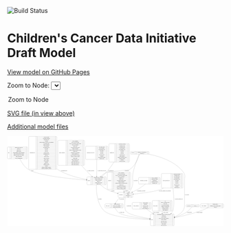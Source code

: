 <link rel='stylesheet' href="assets/style.css">
<link rel='stylesheet' href="https://unpkg.com/leaflet@1.5.1/dist/leaflet.css" integrity="sha512-xwE/Az9zrjBIphAcBb3F6JVqxf46+CDLwfLMHloNu6KEQCAWi6HcDUbeOfBIptF7tcCzusKFjFw2yuvEpDL9wQ==" crossorigin="">
<script type="text/javascript" src="https://code.jquery.com/jquery-3.2.1.min.js"></script>
<script type="text/javascript"  src="https://unpkg.com/leaflet@1.5.1/dist/leaflet.js"></script>
<script type="text/javascript" src="assets/actions.js"></script>

![Build Status](https://github.com/CBIIT/ccdi-model/actions/workflows/model-test-and-deploy.yml/badge.svg)

# Children's Cancer Data Initiative Draft Model

[View model on GitHub Pages](https://cbiit.github.io/ccdi-model/)



Zoom to Node: <select id="node_select">
  <option value="">Zoom to Node</option>
</select>
<div id="model"></div>

<p>
<a href="./model-desc/ccdi-model.svg">SVG file (in view above)</a>
<p>
<a href="./model-desc">Additional model files</a>
<div id='graph' style='display:off;'>
<svg width="3790pt" height="1574pt"
 viewBox="0.00 0.00 3790.00 1574.00" xmlns="http://www.w3.org/2000/svg" xmlns:xlink="http://www.w3.org/1999/xlink">
<g id="graph0" class="graph" transform="scale(1 1) rotate(0) translate(4 1570)">
<title>Perl</title>
<polygon fill="#ffffff" stroke="transparent" points="-4,4 -4,-1570 3786,-1570 3786,4 -4,4"/>
<!-- synonym -->
<g id="node1" class="node">
<title>synonym</title>
<path fill="none" stroke="#000000" d="M2165,-1255C2165,-1255 2466,-1255 2466,-1255 2472,-1255 2478,-1261 2478,-1267 2478,-1267 2478,-1289 2478,-1289 2478,-1295 2472,-1301 2466,-1301 2466,-1301 2165,-1301 2165,-1301 2159,-1301 2153,-1295 2153,-1289 2153,-1289 2153,-1267 2153,-1267 2153,-1261 2159,-1255 2165,-1255"/>
<text text-anchor="middle" x="2193" y="-1274.3" font-family="Times,serif" font-size="14.00" fill="#000000">synonym</text>
<polyline fill="none" stroke="#000000" points="2233,-1255 2233,-1301 "/>
<text text-anchor="middle" x="2243.5" y="-1274.3" font-family="Times,serif" font-size="14.00" fill="#000000"> </text>
<polyline fill="none" stroke="#000000" points="2254,-1255 2254,-1301 "/>
<text text-anchor="middle" x="2355.5" y="-1285.8" font-family="Times,serif" font-size="14.00" fill="#000000">repository_of_synonym_id</text>
<polyline fill="none" stroke="#000000" points="2254,-1278 2457,-1278 "/>
<text text-anchor="middle" x="2355.5" y="-1262.8" font-family="Times,serif" font-size="14.00" fill="#000000">synonym_id</text>
<polyline fill="none" stroke="#000000" points="2457,-1255 2457,-1301 "/>
<text text-anchor="middle" x="2467.5" y="-1274.3" font-family="Times,serif" font-size="14.00" fill="#000000"> </text>
</g>
<!-- study -->
<g id="node5" class="node">
<title>study</title>
<path fill="none" stroke="#000000" d="M2513.5,-.5C2513.5,-.5 2903.5,-.5 2903.5,-.5 2909.5,-.5 2915.5,-6.5 2915.5,-12.5 2915.5,-12.5 2915.5,-195.5 2915.5,-195.5 2915.5,-201.5 2909.5,-207.5 2903.5,-207.5 2903.5,-207.5 2513.5,-207.5 2513.5,-207.5 2507.5,-207.5 2501.5,-201.5 2501.5,-195.5 2501.5,-195.5 2501.5,-12.5 2501.5,-12.5 2501.5,-6.5 2507.5,-.5 2513.5,-.5"/>
<text text-anchor="middle" x="2529.5" y="-100.3" font-family="Times,serif" font-size="14.00" fill="#000000">study</text>
<polyline fill="none" stroke="#000000" points="2557.5,-.5 2557.5,-207.5 "/>
<text text-anchor="middle" x="2568" y="-100.3" font-family="Times,serif" font-size="14.00" fill="#000000"> </text>
<polyline fill="none" stroke="#000000" points="2578.5,-.5 2578.5,-207.5 "/>
<text text-anchor="middle" x="2736.5" y="-192.3" font-family="Times,serif" font-size="14.00" fill="#000000">experimental_strategy_and_data_subtype</text>
<polyline fill="none" stroke="#000000" points="2578.5,-184.5 2894.5,-184.5 "/>
<text text-anchor="middle" x="2736.5" y="-169.3" font-family="Times,serif" font-size="14.00" fill="#000000">external_url</text>
<polyline fill="none" stroke="#000000" points="2578.5,-161.5 2894.5,-161.5 "/>
<text text-anchor="middle" x="2736.5" y="-146.3" font-family="Times,serif" font-size="14.00" fill="#000000">phs_accession</text>
<polyline fill="none" stroke="#000000" points="2578.5,-138.5 2894.5,-138.5 "/>
<text text-anchor="middle" x="2736.5" y="-123.3" font-family="Times,serif" font-size="14.00" fill="#000000">size_of_data_being_uploaded</text>
<polyline fill="none" stroke="#000000" points="2578.5,-115.5 2894.5,-115.5 "/>
<text text-anchor="middle" x="2736.5" y="-100.3" font-family="Times,serif" font-size="14.00" fill="#000000">study_acronym</text>
<polyline fill="none" stroke="#000000" points="2578.5,-92.5 2894.5,-92.5 "/>
<text text-anchor="middle" x="2736.5" y="-77.3" font-family="Times,serif" font-size="14.00" fill="#000000">study_data_types</text>
<polyline fill="none" stroke="#000000" points="2578.5,-69.5 2894.5,-69.5 "/>
<text text-anchor="middle" x="2736.5" y="-54.3" font-family="Times,serif" font-size="14.00" fill="#000000">study_description</text>
<polyline fill="none" stroke="#000000" points="2578.5,-46.5 2894.5,-46.5 "/>
<text text-anchor="middle" x="2736.5" y="-31.3" font-family="Times,serif" font-size="14.00" fill="#000000">study_name</text>
<polyline fill="none" stroke="#000000" points="2578.5,-23.5 2894.5,-23.5 "/>
<text text-anchor="middle" x="2736.5" y="-8.3" font-family="Times,serif" font-size="14.00" fill="#000000">study_short_title</text>
<polyline fill="none" stroke="#000000" points="2894.5,-.5 2894.5,-207.5 "/>
<text text-anchor="middle" x="2905" y="-100.3" font-family="Times,serif" font-size="14.00" fill="#000000"> </text>
</g>
<!-- synonym&#45;&gt;study -->
<g id="edge8" class="edge">
<title>synonym&#45;&gt;study</title>
<path fill="none" stroke="#000000" d="M2471.4968,-1254.9402C2649.1704,-1219.8475 2933.6688,-1135.0353 3079.5,-939 3119.6089,-885.0831 3098.5,-856.1994 3098.5,-789 3098.5,-789 3098.5,-789 3098.5,-351.5 3098.5,-256.5258 3015.029,-196.4558 2925.3198,-159.3216"/>
<polygon fill="#000000" stroke="#000000" points="2926.3585,-155.9664 2915.7755,-155.4648 2923.7358,-162.4565 2926.3585,-155.9664"/>
<text text-anchor="middle" x="3141" y="-537.8" font-family="Times,serif" font-size="14.00" fill="#000000">of_synonym</text>
</g>
<!-- participant -->
<g id="node8" class="node">
<title>participant</title>
<path fill="none" stroke="#000000" d="M1949,-495.5C1949,-495.5 2180,-495.5 2180,-495.5 2186,-495.5 2192,-501.5 2192,-507.5 2192,-507.5 2192,-575.5 2192,-575.5 2192,-581.5 2186,-587.5 2180,-587.5 2180,-587.5 1949,-587.5 1949,-587.5 1943,-587.5 1937,-581.5 1937,-575.5 1937,-575.5 1937,-507.5 1937,-507.5 1937,-501.5 1943,-495.5 1949,-495.5"/>
<text text-anchor="middle" x="1985" y="-537.8" font-family="Times,serif" font-size="14.00" fill="#000000">participant</text>
<polyline fill="none" stroke="#000000" points="2033,-495.5 2033,-587.5 "/>
<text text-anchor="middle" x="2043.5" y="-537.8" font-family="Times,serif" font-size="14.00" fill="#000000"> </text>
<polyline fill="none" stroke="#000000" points="2054,-495.5 2054,-587.5 "/>
<text text-anchor="middle" x="2112.5" y="-572.3" font-family="Times,serif" font-size="14.00" fill="#000000">ethnicity</text>
<polyline fill="none" stroke="#000000" points="2054,-564.5 2171,-564.5 "/>
<text text-anchor="middle" x="2112.5" y="-549.3" font-family="Times,serif" font-size="14.00" fill="#000000">gender</text>
<polyline fill="none" stroke="#000000" points="2054,-541.5 2171,-541.5 "/>
<text text-anchor="middle" x="2112.5" y="-526.3" font-family="Times,serif" font-size="14.00" fill="#000000">participant_id</text>
<polyline fill="none" stroke="#000000" points="2054,-518.5 2171,-518.5 "/>
<text text-anchor="middle" x="2112.5" y="-503.3" font-family="Times,serif" font-size="14.00" fill="#000000">race</text>
<polyline fill="none" stroke="#000000" points="2171,-495.5 2171,-587.5 "/>
<text text-anchor="middle" x="2181.5" y="-537.8" font-family="Times,serif" font-size="14.00" fill="#000000"> </text>
</g>
<!-- synonym&#45;&gt;participant -->
<g id="edge7" class="edge">
<title>synonym&#45;&gt;participant</title>
<path fill="none" stroke="#000000" d="M2305.7137,-1254.6433C2283.3633,-1200.3077 2228.3557,-1060.7729 2200.5,-939 2170.5425,-808.0391 2222.8854,-759.5055 2163.5,-639 2155.5374,-622.8421 2143.7969,-607.8149 2131.1599,-594.6335"/>
<polygon fill="#000000" stroke="#000000" points="2133.6004,-592.124 2124.0654,-587.5049 2128.6387,-597.0619 2133.6004,-592.124"/>
<text text-anchor="middle" x="2243" y="-785.3" font-family="Times,serif" font-size="14.00" fill="#000000">of_synonym</text>
</g>
<!-- sample -->
<g id="node13" class="node">
<title>sample</title>
<path fill="none" stroke="#000000" d="M1403.5,-720C1403.5,-720 1717.5,-720 1717.5,-720 1723.5,-720 1729.5,-726 1729.5,-732 1729.5,-732 1729.5,-846 1729.5,-846 1729.5,-852 1723.5,-858 1717.5,-858 1717.5,-858 1403.5,-858 1403.5,-858 1397.5,-858 1391.5,-852 1391.5,-846 1391.5,-846 1391.5,-732 1391.5,-732 1391.5,-726 1397.5,-720 1403.5,-720"/>
<text text-anchor="middle" x="1425.5" y="-785.3" font-family="Times,serif" font-size="14.00" fill="#000000">sample</text>
<polyline fill="none" stroke="#000000" points="1459.5,-720 1459.5,-858 "/>
<text text-anchor="middle" x="1470" y="-785.3" font-family="Times,serif" font-size="14.00" fill="#000000"> </text>
<polyline fill="none" stroke="#000000" points="1480.5,-720 1480.5,-858 "/>
<text text-anchor="middle" x="1594.5" y="-842.8" font-family="Times,serif" font-size="14.00" fill="#000000">participant_age_at_collection</text>
<polyline fill="none" stroke="#000000" points="1480.5,-835 1708.5,-835 "/>
<text text-anchor="middle" x="1594.5" y="-819.8" font-family="Times,serif" font-size="14.00" fill="#000000">sample_anatomic_site</text>
<polyline fill="none" stroke="#000000" points="1480.5,-812 1708.5,-812 "/>
<text text-anchor="middle" x="1594.5" y="-796.8" font-family="Times,serif" font-size="14.00" fill="#000000">sample_description</text>
<polyline fill="none" stroke="#000000" points="1480.5,-789 1708.5,-789 "/>
<text text-anchor="middle" x="1594.5" y="-773.8" font-family="Times,serif" font-size="14.00" fill="#000000">sample_id</text>
<polyline fill="none" stroke="#000000" points="1480.5,-766 1708.5,-766 "/>
<text text-anchor="middle" x="1594.5" y="-750.8" font-family="Times,serif" font-size="14.00" fill="#000000">sample_tumor_status</text>
<polyline fill="none" stroke="#000000" points="1480.5,-743 1708.5,-743 "/>
<text text-anchor="middle" x="1594.5" y="-727.8" font-family="Times,serif" font-size="14.00" fill="#000000">sample_type</text>
<polyline fill="none" stroke="#000000" points="1708.5,-720 1708.5,-858 "/>
<text text-anchor="middle" x="1719" y="-785.3" font-family="Times,serif" font-size="14.00" fill="#000000"> </text>
</g>
<!-- synonym&#45;&gt;sample -->
<g id="edge9" class="edge">
<title>synonym&#45;&gt;sample</title>
<path fill="none" stroke="#000000" d="M2309.2828,-1254.8109C2292.8778,-1198.5796 2242.7081,-1054.8343 2143.5,-990 2105.5332,-965.188 1780.0464,-957.1935 1738.5,-939 1699.084,-921.7394 1661.6635,-892.8881 1631.3971,-865.0737"/>
<polygon fill="#000000" stroke="#000000" points="1633.5563,-862.3012 1623.8595,-858.0323 1628.7777,-867.4165 1633.5563,-862.3012"/>
<text text-anchor="middle" x="2090" y="-960.8" font-family="Times,serif" font-size="14.00" fill="#000000">of_synonym</text>
</g>
<!-- sample_diagnosis -->
<g id="node2" class="node">
<title>sample_diagnosis</title>
<path fill="none" stroke="#000000" d="M894.5,-1059.5C894.5,-1059.5 1336.5,-1059.5 1336.5,-1059.5 1342.5,-1059.5 1348.5,-1065.5 1348.5,-1071.5 1348.5,-1071.5 1348.5,-1484.5 1348.5,-1484.5 1348.5,-1490.5 1342.5,-1496.5 1336.5,-1496.5 1336.5,-1496.5 894.5,-1496.5 894.5,-1496.5 888.5,-1496.5 882.5,-1490.5 882.5,-1484.5 882.5,-1484.5 882.5,-1071.5 882.5,-1071.5 882.5,-1065.5 888.5,-1059.5 894.5,-1059.5"/>
<text text-anchor="middle" x="954" y="-1274.3" font-family="Times,serif" font-size="14.00" fill="#000000">sample_diagnosis</text>
<polyline fill="none" stroke="#000000" points="1025.5,-1059.5 1025.5,-1496.5 "/>
<text text-anchor="middle" x="1036" y="-1274.3" font-family="Times,serif" font-size="14.00" fill="#000000"> </text>
<polyline fill="none" stroke="#000000" points="1046.5,-1059.5 1046.5,-1496.5 "/>
<text text-anchor="middle" x="1187" y="-1481.3" font-family="Times,serif" font-size="14.00" fill="#000000">age_at_diagnosis</text>
<polyline fill="none" stroke="#000000" points="1046.5,-1473.5 1327.5,-1473.5 "/>
<text text-anchor="middle" x="1187" y="-1458.3" font-family="Times,serif" font-size="14.00" fill="#000000">days_to_last_followup</text>
<polyline fill="none" stroke="#000000" points="1046.5,-1450.5 1327.5,-1450.5 "/>
<text text-anchor="middle" x="1187" y="-1435.3" font-family="Times,serif" font-size="14.00" fill="#000000">days_to_last_known_disease_status</text>
<polyline fill="none" stroke="#000000" points="1046.5,-1427.5 1327.5,-1427.5 "/>
<text text-anchor="middle" x="1187" y="-1412.3" font-family="Times,serif" font-size="14.00" fill="#000000">days_to_recurrence</text>
<polyline fill="none" stroke="#000000" points="1046.5,-1404.5 1327.5,-1404.5 "/>
<text text-anchor="middle" x="1187" y="-1389.3" font-family="Times,serif" font-size="14.00" fill="#000000">disease_type</text>
<polyline fill="none" stroke="#000000" points="1046.5,-1381.5 1327.5,-1381.5 "/>
<text text-anchor="middle" x="1187" y="-1366.3" font-family="Times,serif" font-size="14.00" fill="#000000">last_known_disease_status</text>
<polyline fill="none" stroke="#000000" points="1046.5,-1358.5 1327.5,-1358.5 "/>
<text text-anchor="middle" x="1187" y="-1343.3" font-family="Times,serif" font-size="14.00" fill="#000000">primary_diagnosis</text>
<polyline fill="none" stroke="#000000" points="1046.5,-1335.5 1327.5,-1335.5 "/>
<text text-anchor="middle" x="1187" y="-1320.3" font-family="Times,serif" font-size="14.00" fill="#000000">primary_diagnosis_reference_source</text>
<polyline fill="none" stroke="#000000" points="1046.5,-1312.5 1327.5,-1312.5 "/>
<text text-anchor="middle" x="1187" y="-1297.3" font-family="Times,serif" font-size="14.00" fill="#000000">primary_site</text>
<polyline fill="none" stroke="#000000" points="1046.5,-1289.5 1327.5,-1289.5 "/>
<text text-anchor="middle" x="1187" y="-1274.3" font-family="Times,serif" font-size="14.00" fill="#000000">progression_or_recurrence</text>
<polyline fill="none" stroke="#000000" points="1046.5,-1266.5 1327.5,-1266.5 "/>
<text text-anchor="middle" x="1187" y="-1251.3" font-family="Times,serif" font-size="14.00" fill="#000000">sample_diagnosis_id</text>
<polyline fill="none" stroke="#000000" points="1046.5,-1243.5 1327.5,-1243.5 "/>
<text text-anchor="middle" x="1187" y="-1228.3" font-family="Times,serif" font-size="14.00" fill="#000000">site_of_resection_or_biopsy</text>
<polyline fill="none" stroke="#000000" points="1046.5,-1220.5 1327.5,-1220.5 "/>
<text text-anchor="middle" x="1187" y="-1205.3" font-family="Times,serif" font-size="14.00" fill="#000000">tissue_or_organ_of_origin</text>
<polyline fill="none" stroke="#000000" points="1046.5,-1197.5 1327.5,-1197.5 "/>
<text text-anchor="middle" x="1187" y="-1182.3" font-family="Times,serif" font-size="14.00" fill="#000000">tumor_grade</text>
<polyline fill="none" stroke="#000000" points="1046.5,-1174.5 1327.5,-1174.5 "/>
<text text-anchor="middle" x="1187" y="-1159.3" font-family="Times,serif" font-size="14.00" fill="#000000">tumor_incidence_type</text>
<polyline fill="none" stroke="#000000" points="1046.5,-1151.5 1327.5,-1151.5 "/>
<text text-anchor="middle" x="1187" y="-1136.3" font-family="Times,serif" font-size="14.00" fill="#000000">tumor_morphology</text>
<polyline fill="none" stroke="#000000" points="1046.5,-1128.5 1327.5,-1128.5 "/>
<text text-anchor="middle" x="1187" y="-1113.3" font-family="Times,serif" font-size="14.00" fill="#000000">tumor_stage_clinical_m</text>
<polyline fill="none" stroke="#000000" points="1046.5,-1105.5 1327.5,-1105.5 "/>
<text text-anchor="middle" x="1187" y="-1090.3" font-family="Times,serif" font-size="14.00" fill="#000000">tumor_stage_clinical_n</text>
<polyline fill="none" stroke="#000000" points="1046.5,-1082.5 1327.5,-1082.5 "/>
<text text-anchor="middle" x="1187" y="-1067.3" font-family="Times,serif" font-size="14.00" fill="#000000">tumor_stage_clinical_t</text>
<polyline fill="none" stroke="#000000" points="1327.5,-1059.5 1327.5,-1496.5 "/>
<text text-anchor="middle" x="1338" y="-1274.3" font-family="Times,serif" font-size="14.00" fill="#000000"> </text>
</g>
<!-- sample_diagnosis&#45;&gt;sample -->
<g id="edge21" class="edge">
<title>sample_diagnosis&#45;&gt;sample</title>
<path fill="none" stroke="#000000" d="M1295.7691,-1059.1523C1316.286,-1035.5432 1337.1417,-1012.0918 1357.5,-990 1396.5714,-947.6018 1442.0183,-902.2619 1479.9936,-865.3949"/>
<polygon fill="#000000" stroke="#000000" points="1482.7377,-867.6096 1487.4849,-858.1378 1477.8671,-862.5818 1482.7377,-867.6096"/>
<text text-anchor="middle" x="1458.5" y="-960.8" font-family="Times,serif" font-size="14.00" fill="#000000">of_sample_diagnosis</text>
</g>
<!-- diagnosis -->
<g id="node3" class="node">
<title>diagnosis</title>
<path fill="none" stroke="#000000" d="M1760,-639.5C1760,-639.5 2143,-639.5 2143,-639.5 2149,-639.5 2155,-645.5 2155,-651.5 2155,-651.5 2155,-926.5 2155,-926.5 2155,-932.5 2149,-938.5 2143,-938.5 2143,-938.5 1760,-938.5 1760,-938.5 1754,-938.5 1748,-932.5 1748,-926.5 1748,-926.5 1748,-651.5 1748,-651.5 1748,-645.5 1754,-639.5 1760,-639.5"/>
<text text-anchor="middle" x="1790" y="-785.3" font-family="Times,serif" font-size="14.00" fill="#000000">diagnosis</text>
<polyline fill="none" stroke="#000000" points="1832,-639.5 1832,-938.5 "/>
<text text-anchor="middle" x="1842.5" y="-785.3" font-family="Times,serif" font-size="14.00" fill="#000000"> </text>
<polyline fill="none" stroke="#000000" points="1853,-639.5 1853,-938.5 "/>
<text text-anchor="middle" x="1993.5" y="-923.3" font-family="Times,serif" font-size="14.00" fill="#000000">age_at_diagnosis</text>
<polyline fill="none" stroke="#000000" points="1853,-915.5 2134,-915.5 "/>
<text text-anchor="middle" x="1993.5" y="-900.3" font-family="Times,serif" font-size="14.00" fill="#000000">days_to_last_followup</text>
<polyline fill="none" stroke="#000000" points="1853,-892.5 2134,-892.5 "/>
<text text-anchor="middle" x="1993.5" y="-877.3" font-family="Times,serif" font-size="14.00" fill="#000000">days_to_last_known_disease_status</text>
<polyline fill="none" stroke="#000000" points="1853,-869.5 2134,-869.5 "/>
<text text-anchor="middle" x="1993.5" y="-854.3" font-family="Times,serif" font-size="14.00" fill="#000000">days_to_recurrence</text>
<polyline fill="none" stroke="#000000" points="1853,-846.5 2134,-846.5 "/>
<text text-anchor="middle" x="1993.5" y="-831.3" font-family="Times,serif" font-size="14.00" fill="#000000">diagnosis_id</text>
<polyline fill="none" stroke="#000000" points="1853,-823.5 2134,-823.5 "/>
<text text-anchor="middle" x="1993.5" y="-808.3" font-family="Times,serif" font-size="14.00" fill="#000000">disease_type</text>
<polyline fill="none" stroke="#000000" points="1853,-800.5 2134,-800.5 "/>
<text text-anchor="middle" x="1993.5" y="-785.3" font-family="Times,serif" font-size="14.00" fill="#000000">last_known_disease_status</text>
<polyline fill="none" stroke="#000000" points="1853,-777.5 2134,-777.5 "/>
<text text-anchor="middle" x="1993.5" y="-762.3" font-family="Times,serif" font-size="14.00" fill="#000000">primary_diagnosis</text>
<polyline fill="none" stroke="#000000" points="1853,-754.5 2134,-754.5 "/>
<text text-anchor="middle" x="1993.5" y="-739.3" font-family="Times,serif" font-size="14.00" fill="#000000">primary_diagnosis_reference_source</text>
<polyline fill="none" stroke="#000000" points="1853,-731.5 2134,-731.5 "/>
<text text-anchor="middle" x="1993.5" y="-716.3" font-family="Times,serif" font-size="14.00" fill="#000000">primary_site</text>
<polyline fill="none" stroke="#000000" points="1853,-708.5 2134,-708.5 "/>
<text text-anchor="middle" x="1993.5" y="-693.3" font-family="Times,serif" font-size="14.00" fill="#000000">progression_or_recurrence</text>
<polyline fill="none" stroke="#000000" points="1853,-685.5 2134,-685.5 "/>
<text text-anchor="middle" x="1993.5" y="-670.3" font-family="Times,serif" font-size="14.00" fill="#000000">site_of_resection_or_biopsy</text>
<polyline fill="none" stroke="#000000" points="1853,-662.5 2134,-662.5 "/>
<text text-anchor="middle" x="1993.5" y="-647.3" font-family="Times,serif" font-size="14.00" fill="#000000">tissue_or_organ_of_origin</text>
<polyline fill="none" stroke="#000000" points="2134,-639.5 2134,-938.5 "/>
<text text-anchor="middle" x="2144.5" y="-785.3" font-family="Times,serif" font-size="14.00" fill="#000000"> </text>
</g>
<!-- diagnosis&#45;&gt;participant -->
<g id="edge10" class="edge">
<title>diagnosis&#45;&gt;participant</title>
<path fill="none" stroke="#000000" d="M2019.8394,-639.3186C2026.6838,-624.3275 2033.2855,-609.868 2039.2179,-596.8744"/>
<polygon fill="#000000" stroke="#000000" points="2042.4438,-598.2359 2043.4133,-587.6855 2036.0761,-595.3286 2042.4438,-598.2359"/>
<text text-anchor="middle" x="2079" y="-609.8" font-family="Times,serif" font-size="14.00" fill="#000000">of_diagnosis</text>
</g>
<!-- methylation_array_file -->
<g id="node4" class="node">
<title>methylation_array_file</title>
<path fill="none" stroke="#000000" d="M1379,-1163C1379,-1163 1746,-1163 1746,-1163 1752,-1163 1758,-1169 1758,-1175 1758,-1175 1758,-1381 1758,-1381 1758,-1387 1752,-1393 1746,-1393 1746,-1393 1379,-1393 1379,-1393 1373,-1393 1367,-1387 1367,-1381 1367,-1381 1367,-1175 1367,-1175 1367,-1169 1373,-1163 1379,-1163"/>
<text text-anchor="middle" x="1456" y="-1274.3" font-family="Times,serif" font-size="14.00" fill="#000000">methylation_array_file</text>
<polyline fill="none" stroke="#000000" points="1545,-1163 1545,-1393 "/>
<text text-anchor="middle" x="1555.5" y="-1274.3" font-family="Times,serif" font-size="14.00" fill="#000000"> </text>
<polyline fill="none" stroke="#000000" points="1566,-1163 1566,-1393 "/>
<text text-anchor="middle" x="1651.5" y="-1377.8" font-family="Times,serif" font-size="14.00" fill="#000000">dcf_indexd_guid</text>
<polyline fill="none" stroke="#000000" points="1566,-1370 1737,-1370 "/>
<text text-anchor="middle" x="1651.5" y="-1354.8" font-family="Times,serif" font-size="14.00" fill="#000000">file_description</text>
<polyline fill="none" stroke="#000000" points="1566,-1347 1737,-1347 "/>
<text text-anchor="middle" x="1651.5" y="-1331.8" font-family="Times,serif" font-size="14.00" fill="#000000">file_mapping_level</text>
<polyline fill="none" stroke="#000000" points="1566,-1324 1737,-1324 "/>
<text text-anchor="middle" x="1651.5" y="-1308.8" font-family="Times,serif" font-size="14.00" fill="#000000">file_name</text>
<polyline fill="none" stroke="#000000" points="1566,-1301 1737,-1301 "/>
<text text-anchor="middle" x="1651.5" y="-1285.8" font-family="Times,serif" font-size="14.00" fill="#000000">file_size</text>
<polyline fill="none" stroke="#000000" points="1566,-1278 1737,-1278 "/>
<text text-anchor="middle" x="1651.5" y="-1262.8" font-family="Times,serif" font-size="14.00" fill="#000000">file_type</text>
<polyline fill="none" stroke="#000000" points="1566,-1255 1737,-1255 "/>
<text text-anchor="middle" x="1651.5" y="-1239.8" font-family="Times,serif" font-size="14.00" fill="#000000">file_url_in_cds</text>
<polyline fill="none" stroke="#000000" points="1566,-1232 1737,-1232 "/>
<text text-anchor="middle" x="1651.5" y="-1216.8" font-family="Times,serif" font-size="14.00" fill="#000000">md5sum</text>
<polyline fill="none" stroke="#000000" points="1566,-1209 1737,-1209 "/>
<text text-anchor="middle" x="1651.5" y="-1193.8" font-family="Times,serif" font-size="14.00" fill="#000000">methylation_platform</text>
<polyline fill="none" stroke="#000000" points="1566,-1186 1737,-1186 "/>
<text text-anchor="middle" x="1651.5" y="-1170.8" font-family="Times,serif" font-size="14.00" fill="#000000">reporter_label</text>
<polyline fill="none" stroke="#000000" points="1737,-1163 1737,-1393 "/>
<text text-anchor="middle" x="1747.5" y="-1274.3" font-family="Times,serif" font-size="14.00" fill="#000000"> </text>
</g>
<!-- methylation_array_file&#45;&gt;sample -->
<g id="edge17" class="edge">
<title>methylation_array_file&#45;&gt;sample</title>
<path fill="none" stroke="#000000" d="M1562.0286,-1162.733C1561.6583,-1072.206 1561.1524,-948.5094 1560.8259,-868.6797"/>
<polygon fill="#000000" stroke="#000000" points="1564.324,-868.185 1560.783,-858.1994 1557.324,-868.2137 1564.324,-868.185"/>
<text text-anchor="middle" x="1653" y="-960.8" font-family="Times,serif" font-size="14.00" fill="#000000">of_methylation_array_file</text>
</g>
<!-- study_arm -->
<g id="node6" class="node">
<title>study_arm</title>
<path fill="none" stroke="#000000" d="M1719,-317C1719,-317 2016,-317 2016,-317 2022,-317 2028,-323 2028,-329 2028,-329 2028,-374 2028,-374 2028,-380 2022,-386 2016,-386 2016,-386 1719,-386 1719,-386 1713,-386 1707,-380 1707,-374 1707,-374 1707,-329 1707,-329 1707,-323 1713,-317 1719,-317"/>
<text text-anchor="middle" x="1753" y="-347.8" font-family="Times,serif" font-size="14.00" fill="#000000">study_arm</text>
<polyline fill="none" stroke="#000000" points="1799,-317 1799,-386 "/>
<text text-anchor="middle" x="1809.5" y="-347.8" font-family="Times,serif" font-size="14.00" fill="#000000"> </text>
<polyline fill="none" stroke="#000000" points="1820,-317 1820,-386 "/>
<text text-anchor="middle" x="1913.5" y="-370.8" font-family="Times,serif" font-size="14.00" fill="#000000">clinical_trial_arm</text>
<polyline fill="none" stroke="#000000" points="1820,-363 2007,-363 "/>
<text text-anchor="middle" x="1913.5" y="-347.8" font-family="Times,serif" font-size="14.00" fill="#000000">clinical_trial_identifier</text>
<polyline fill="none" stroke="#000000" points="1820,-340 2007,-340 "/>
<text text-anchor="middle" x="1913.5" y="-324.8" font-family="Times,serif" font-size="14.00" fill="#000000">clinical_trial_repository</text>
<polyline fill="none" stroke="#000000" points="2007,-317 2007,-386 "/>
<text text-anchor="middle" x="2017.5" y="-347.8" font-family="Times,serif" font-size="14.00" fill="#000000"> </text>
</g>
<!-- study_arm&#45;&gt;study -->
<g id="edge13" class="edge">
<title>study_arm&#45;&gt;study</title>
<path fill="none" stroke="#000000" d="M1881.7606,-316.8365C1895.6332,-287.7122 1919.5942,-247.4998 1953.5,-226 2040.6658,-170.7279 2300.4125,-137.5942 2490.9764,-120.0946"/>
<polygon fill="#000000" stroke="#000000" points="2491.4958,-123.5618 2501.1376,-119.1702 2490.8616,-116.5906 2491.4958,-123.5618"/>
<text text-anchor="middle" x="2002" y="-229.8" font-family="Times,serif" font-size="14.00" fill="#000000">of_study_arm</text>
</g>
<!-- imaging_file -->
<g id="node7" class="node">
<title>imaging_file</title>
<path fill="none" stroke="#000000" d="M1788.5,-1117C1788.5,-1117 2122.5,-1117 2122.5,-1117 2128.5,-1117 2134.5,-1123 2134.5,-1129 2134.5,-1129 2134.5,-1427 2134.5,-1427 2134.5,-1433 2128.5,-1439 2122.5,-1439 2122.5,-1439 1788.5,-1439 1788.5,-1439 1782.5,-1439 1776.5,-1433 1776.5,-1427 1776.5,-1427 1776.5,-1129 1776.5,-1129 1776.5,-1123 1782.5,-1117 1788.5,-1117"/>
<text text-anchor="middle" x="1828.5" y="-1274.3" font-family="Times,serif" font-size="14.00" fill="#000000">imaging_file</text>
<polyline fill="none" stroke="#000000" points="1880.5,-1117 1880.5,-1439 "/>
<text text-anchor="middle" x="1891" y="-1274.3" font-family="Times,serif" font-size="14.00" fill="#000000"> </text>
<polyline fill="none" stroke="#000000" points="1901.5,-1117 1901.5,-1439 "/>
<text text-anchor="middle" x="2007.5" y="-1423.8" font-family="Times,serif" font-size="14.00" fill="#000000">checksum_algorithm</text>
<polyline fill="none" stroke="#000000" points="1901.5,-1416 2113.5,-1416 "/>
<text text-anchor="middle" x="2007.5" y="-1400.8" font-family="Times,serif" font-size="14.00" fill="#000000">checksum_value</text>
<polyline fill="none" stroke="#000000" points="1901.5,-1393 2113.5,-1393 "/>
<text text-anchor="middle" x="2007.5" y="-1377.8" font-family="Times,serif" font-size="14.00" fill="#000000">dcf_indexd_guid</text>
<polyline fill="none" stroke="#000000" points="1901.5,-1370 2113.5,-1370 "/>
<text text-anchor="middle" x="2007.5" y="-1354.8" font-family="Times,serif" font-size="14.00" fill="#000000">file_description</text>
<polyline fill="none" stroke="#000000" points="1901.5,-1347 2113.5,-1347 "/>
<text text-anchor="middle" x="2007.5" y="-1331.8" font-family="Times,serif" font-size="14.00" fill="#000000">file_mapping_level</text>
<polyline fill="none" stroke="#000000" points="1901.5,-1324 2113.5,-1324 "/>
<text text-anchor="middle" x="2007.5" y="-1308.8" font-family="Times,serif" font-size="14.00" fill="#000000">file_name</text>
<polyline fill="none" stroke="#000000" points="1901.5,-1301 2113.5,-1301 "/>
<text text-anchor="middle" x="2007.5" y="-1285.8" font-family="Times,serif" font-size="14.00" fill="#000000">file_size</text>
<polyline fill="none" stroke="#000000" points="1901.5,-1278 2113.5,-1278 "/>
<text text-anchor="middle" x="2007.5" y="-1262.8" font-family="Times,serif" font-size="14.00" fill="#000000">file_type</text>
<polyline fill="none" stroke="#000000" points="1901.5,-1255 2113.5,-1255 "/>
<text text-anchor="middle" x="2007.5" y="-1239.8" font-family="Times,serif" font-size="14.00" fill="#000000">file_url_in_cds</text>
<polyline fill="none" stroke="#000000" points="1901.5,-1232 2113.5,-1232 "/>
<text text-anchor="middle" x="2007.5" y="-1216.8" font-family="Times,serif" font-size="14.00" fill="#000000">image_modality</text>
<polyline fill="none" stroke="#000000" points="1901.5,-1209 2113.5,-1209 "/>
<text text-anchor="middle" x="2007.5" y="-1193.8" font-family="Times,serif" font-size="14.00" fill="#000000">imaging_instrument_model</text>
<polyline fill="none" stroke="#000000" points="1901.5,-1186 2113.5,-1186 "/>
<text text-anchor="middle" x="2007.5" y="-1170.8" font-family="Times,serif" font-size="14.00" fill="#000000">imaging_platform</text>
<polyline fill="none" stroke="#000000" points="1901.5,-1163 2113.5,-1163 "/>
<text text-anchor="middle" x="2007.5" y="-1147.8" font-family="Times,serif" font-size="14.00" fill="#000000">md5sum</text>
<polyline fill="none" stroke="#000000" points="1901.5,-1140 2113.5,-1140 "/>
<text text-anchor="middle" x="2007.5" y="-1124.8" font-family="Times,serif" font-size="14.00" fill="#000000">software_package</text>
<polyline fill="none" stroke="#000000" points="2113.5,-1117 2113.5,-1439 "/>
<text text-anchor="middle" x="2124" y="-1274.3" font-family="Times,serif" font-size="14.00" fill="#000000"> </text>
</g>
<!-- imaging_file&#45;&gt;sample -->
<g id="edge14" class="edge">
<title>imaging_file&#45;&gt;sample</title>
<path fill="none" stroke="#000000" d="M1863.4952,-1116.9234C1830.127,-1063.8283 1790.2876,-1005.8995 1748.5,-957 1720.7118,-924.4825 1686.7453,-892.3112 1655.366,-864.9599"/>
<polygon fill="#000000" stroke="#000000" points="1657.3024,-862.0072 1647.4493,-858.1127 1652.7232,-867.3016 1657.3024,-862.0072"/>
<text text-anchor="middle" x="1810" y="-960.8" font-family="Times,serif" font-size="14.00" fill="#000000">of_imaging_file</text>
</g>
<!-- participant&#45;&gt;study -->
<g id="edge18" class="edge">
<title>participant&#45;&gt;study</title>
<path fill="none" stroke="#000000" d="M2059.4856,-495.3504C2052.8513,-424.6596 2045.0568,-294.0572 2073.5,-259 2126.1987,-194.0471 2328.7625,-152.5027 2491.1224,-128.9454"/>
<polygon fill="#000000" stroke="#000000" points="2491.8647,-132.3748 2501.2659,-127.4893 2490.87,-125.4458 2491.8647,-132.3748"/>
<text text-anchor="middle" x="2124" y="-347.8" font-family="Times,serif" font-size="14.00" fill="#000000">of_participant</text>
</g>
<!-- participant&#45;&gt;study_arm -->
<g id="edge19" class="edge">
<title>participant&#45;&gt;study_arm</title>
<path fill="none" stroke="#000000" d="M1972.4959,-495.4008C1964.339,-489.7115 1956.5242,-483.5647 1949.5,-477 1924.4958,-453.6315 1903.5437,-421.1575 1889.078,-395.0977"/>
<polygon fill="#000000" stroke="#000000" points="1892.0811,-393.2936 1884.2358,-386.1731 1885.9284,-396.6318 1892.0811,-393.2936"/>
<text text-anchor="middle" x="2000" y="-465.8" font-family="Times,serif" font-size="14.00" fill="#000000">of_participant</text>
</g>
<!-- pdx -->
<g id="node9" class="node">
<title>pdx</title>
<path fill="none" stroke="#000000" d="M12,-1174.5C12,-1174.5 341,-1174.5 341,-1174.5 347,-1174.5 353,-1180.5 353,-1186.5 353,-1186.5 353,-1369.5 353,-1369.5 353,-1375.5 347,-1381.5 341,-1381.5 341,-1381.5 12,-1381.5 12,-1381.5 6,-1381.5 0,-1375.5 0,-1369.5 0,-1369.5 0,-1186.5 0,-1186.5 0,-1180.5 6,-1174.5 12,-1174.5"/>
<text text-anchor="middle" x="21.5" y="-1274.3" font-family="Times,serif" font-size="14.00" fill="#000000">pdx</text>
<polyline fill="none" stroke="#000000" points="43,-1174.5 43,-1381.5 "/>
<text text-anchor="middle" x="53.5" y="-1274.3" font-family="Times,serif" font-size="14.00" fill="#000000"> </text>
<polyline fill="none" stroke="#000000" points="64,-1174.5 64,-1381.5 "/>
<text text-anchor="middle" x="198" y="-1366.3" font-family="Times,serif" font-size="14.00" fill="#000000">injection_type_and_site</text>
<polyline fill="none" stroke="#000000" points="64,-1358.5 332,-1358.5 "/>
<text text-anchor="middle" x="198" y="-1343.3" font-family="Times,serif" font-size="14.00" fill="#000000">model_id</text>
<polyline fill="none" stroke="#000000" points="64,-1335.5 332,-1335.5 "/>
<text text-anchor="middle" x="198" y="-1320.3" font-family="Times,serif" font-size="14.00" fill="#000000">model_type</text>
<polyline fill="none" stroke="#000000" points="64,-1312.5 332,-1312.5 "/>
<text text-anchor="middle" x="198" y="-1297.3" font-family="Times,serif" font-size="14.00" fill="#000000">mouse_strain</text>
<polyline fill="none" stroke="#000000" points="64,-1289.5 332,-1289.5 "/>
<text text-anchor="middle" x="198" y="-1274.3" font-family="Times,serif" font-size="14.00" fill="#000000">strain_immune_system_humanized</text>
<polyline fill="none" stroke="#000000" points="64,-1266.5 332,-1266.5 "/>
<text text-anchor="middle" x="198" y="-1251.3" font-family="Times,serif" font-size="14.00" fill="#000000">tumor_characterization_method</text>
<polyline fill="none" stroke="#000000" points="64,-1243.5 332,-1243.5 "/>
<text text-anchor="middle" x="198" y="-1228.3" font-family="Times,serif" font-size="14.00" fill="#000000">tumor_not_mus_or_ebv_origin</text>
<polyline fill="none" stroke="#000000" points="64,-1220.5 332,-1220.5 "/>
<text text-anchor="middle" x="198" y="-1205.3" font-family="Times,serif" font-size="14.00" fill="#000000">tumor_preparation</text>
<polyline fill="none" stroke="#000000" points="64,-1197.5 332,-1197.5 "/>
<text text-anchor="middle" x="198" y="-1182.3" font-family="Times,serif" font-size="14.00" fill="#000000">type_of_humanization</text>
<polyline fill="none" stroke="#000000" points="332,-1174.5 332,-1381.5 "/>
<text text-anchor="middle" x="342.5" y="-1274.3" font-family="Times,serif" font-size="14.00" fill="#000000"> </text>
</g>
<!-- pdx&#45;&gt;sample -->
<g id="edge16" class="edge">
<title>pdx&#45;&gt;sample</title>
<path fill="none" stroke="#000000" d="M217.0364,-1174.3393C247.271,-1110.9771 294.8958,-1033.9186 361.5,-990 526.0626,-881.488 1088.7845,-824.3189 1381.0417,-801.3375"/>
<polygon fill="#000000" stroke="#000000" points="1381.6259,-804.8026 1391.323,-800.5344 1381.0807,-797.8239 1381.6259,-804.8026"/>
<text text-anchor="middle" x="434.5" y="-960.8" font-family="Times,serif" font-size="14.00" fill="#000000">of_pdx</text>
</g>
<!-- study_personnel -->
<g id="node10" class="node">
<title>study_personnel</title>
<path fill="none" stroke="#000000" d="M2196,-294C2196,-294 2503,-294 2503,-294 2509,-294 2515,-300 2515,-306 2515,-306 2515,-397 2515,-397 2515,-403 2509,-409 2503,-409 2503,-409 2196,-409 2196,-409 2190,-409 2184,-403 2184,-397 2184,-397 2184,-306 2184,-306 2184,-300 2190,-294 2196,-294"/>
<text text-anchor="middle" x="2251" y="-347.8" font-family="Times,serif" font-size="14.00" fill="#000000">study_personnel</text>
<polyline fill="none" stroke="#000000" points="2318,-294 2318,-409 "/>
<text text-anchor="middle" x="2328.5" y="-347.8" font-family="Times,serif" font-size="14.00" fill="#000000"> </text>
<polyline fill="none" stroke="#000000" points="2339,-294 2339,-409 "/>
<text text-anchor="middle" x="2416.5" y="-393.8" font-family="Times,serif" font-size="14.00" fill="#000000">email_address</text>
<polyline fill="none" stroke="#000000" points="2339,-386 2494,-386 "/>
<text text-anchor="middle" x="2416.5" y="-370.8" font-family="Times,serif" font-size="14.00" fill="#000000">institution</text>
<polyline fill="none" stroke="#000000" points="2339,-363 2494,-363 "/>
<text text-anchor="middle" x="2416.5" y="-347.8" font-family="Times,serif" font-size="14.00" fill="#000000">personnel_name</text>
<polyline fill="none" stroke="#000000" points="2339,-340 2494,-340 "/>
<text text-anchor="middle" x="2416.5" y="-324.8" font-family="Times,serif" font-size="14.00" fill="#000000">personnel_type</text>
<polyline fill="none" stroke="#000000" points="2339,-317 2494,-317 "/>
<text text-anchor="middle" x="2416.5" y="-301.8" font-family="Times,serif" font-size="14.00" fill="#000000">study_personnel_id</text>
<polyline fill="none" stroke="#000000" points="2494,-294 2494,-409 "/>
<text text-anchor="middle" x="2504.5" y="-347.8" font-family="Times,serif" font-size="14.00" fill="#000000"> </text>
</g>
<!-- study_personnel&#45;&gt;study -->
<g id="edge1" class="edge">
<title>study_personnel&#45;&gt;study</title>
<path fill="none" stroke="#000000" d="M2433.2165,-293.7846C2468.0101,-269.7973 2509.5941,-241.1287 2549.7711,-213.4301"/>
<polygon fill="#000000" stroke="#000000" points="2551.8057,-216.2786 2558.0522,-207.721 2547.8325,-210.5155 2551.8057,-216.2786"/>
<text text-anchor="middle" x="2599" y="-229.8" font-family="Times,serif" font-size="14.00" fill="#000000">of_study_personnel</text>
</g>
<!-- study_admin -->
<g id="node11" class="node">
<title>study_admin</title>
<path fill="none" stroke="#000000" d="M2545.5,-259.5C2545.5,-259.5 2871.5,-259.5 2871.5,-259.5 2877.5,-259.5 2883.5,-265.5 2883.5,-271.5 2883.5,-271.5 2883.5,-431.5 2883.5,-431.5 2883.5,-437.5 2877.5,-443.5 2871.5,-443.5 2871.5,-443.5 2545.5,-443.5 2545.5,-443.5 2539.5,-443.5 2533.5,-437.5 2533.5,-431.5 2533.5,-431.5 2533.5,-271.5 2533.5,-271.5 2533.5,-265.5 2539.5,-259.5 2545.5,-259.5"/>
<text text-anchor="middle" x="2587.5" y="-347.8" font-family="Times,serif" font-size="14.00" fill="#000000">study_admin</text>
<polyline fill="none" stroke="#000000" points="2641.5,-259.5 2641.5,-443.5 "/>
<text text-anchor="middle" x="2652" y="-347.8" font-family="Times,serif" font-size="14.00" fill="#000000"> </text>
<polyline fill="none" stroke="#000000" points="2662.5,-259.5 2662.5,-443.5 "/>
<text text-anchor="middle" x="2762.5" y="-428.3" font-family="Times,serif" font-size="14.00" fill="#000000">acl</text>
<polyline fill="none" stroke="#000000" points="2662.5,-420.5 2862.5,-420.5 "/>
<text text-anchor="middle" x="2762.5" y="-405.3" font-family="Times,serif" font-size="14.00" fill="#000000">adult_or_childhood_study</text>
<polyline fill="none" stroke="#000000" points="2662.5,-397.5 2862.5,-397.5 "/>
<text text-anchor="middle" x="2762.5" y="-382.3" font-family="Times,serif" font-size="14.00" fill="#000000">data_types</text>
<polyline fill="none" stroke="#000000" points="2662.5,-374.5 2862.5,-374.5 "/>
<text text-anchor="middle" x="2762.5" y="-359.3" font-family="Times,serif" font-size="14.00" fill="#000000">file_types_and_format</text>
<polyline fill="none" stroke="#000000" points="2662.5,-351.5 2862.5,-351.5 "/>
<text text-anchor="middle" x="2762.5" y="-336.3" font-family="Times,serif" font-size="14.00" fill="#000000">number_of_participants</text>
<polyline fill="none" stroke="#000000" points="2662.5,-328.5 2862.5,-328.5 "/>
<text text-anchor="middle" x="2762.5" y="-313.3" font-family="Times,serif" font-size="14.00" fill="#000000">number_of_samples</text>
<polyline fill="none" stroke="#000000" points="2662.5,-305.5 2862.5,-305.5 "/>
<text text-anchor="middle" x="2762.5" y="-290.3" font-family="Times,serif" font-size="14.00" fill="#000000">organism_species</text>
<polyline fill="none" stroke="#000000" points="2662.5,-282.5 2862.5,-282.5 "/>
<text text-anchor="middle" x="2762.5" y="-267.3" font-family="Times,serif" font-size="14.00" fill="#000000">study_admin_id</text>
<polyline fill="none" stroke="#000000" points="2862.5,-259.5 2862.5,-443.5 "/>
<text text-anchor="middle" x="2873" y="-347.8" font-family="Times,serif" font-size="14.00" fill="#000000"> </text>
</g>
<!-- study_admin&#45;&gt;study -->
<g id="edge20" class="edge">
<title>study_admin&#45;&gt;study</title>
<path fill="none" stroke="#000000" d="M2708.5,-259.3401C2708.5,-245.8477 2708.5,-231.8183 2708.5,-217.9539"/>
<polygon fill="#000000" stroke="#000000" points="2712.0001,-217.8977 2708.5,-207.8977 2705.0001,-217.8977 2712.0001,-217.8977"/>
<text text-anchor="middle" x="2765" y="-229.8" font-family="Times,serif" font-size="14.00" fill="#000000">of_study_admin</text>
</g>
<!-- therapeutic_procedure -->
<g id="node12" class="node">
<title>therapeutic_procedure</title>
<path fill="none" stroke="#000000" d="M2307,-731.5C2307,-731.5 2664,-731.5 2664,-731.5 2670,-731.5 2676,-737.5 2676,-743.5 2676,-743.5 2676,-834.5 2676,-834.5 2676,-840.5 2670,-846.5 2664,-846.5 2664,-846.5 2307,-846.5 2307,-846.5 2301,-846.5 2295,-840.5 2295,-834.5 2295,-834.5 2295,-743.5 2295,-743.5 2295,-737.5 2301,-731.5 2307,-731.5"/>
<text text-anchor="middle" x="2385.5" y="-785.3" font-family="Times,serif" font-size="14.00" fill="#000000">therapeutic_procedure</text>
<polyline fill="none" stroke="#000000" points="2476,-731.5 2476,-846.5 "/>
<text text-anchor="middle" x="2486.5" y="-785.3" font-family="Times,serif" font-size="14.00" fill="#000000"> </text>
<polyline fill="none" stroke="#000000" points="2497,-731.5 2497,-846.5 "/>
<text text-anchor="middle" x="2576" y="-831.3" font-family="Times,serif" font-size="14.00" fill="#000000">days_to_treatment</text>
<polyline fill="none" stroke="#000000" points="2497,-823.5 2655,-823.5 "/>
<text text-anchor="middle" x="2576" y="-808.3" font-family="Times,serif" font-size="14.00" fill="#000000">therapeutic_agents</text>
<polyline fill="none" stroke="#000000" points="2497,-800.5 2655,-800.5 "/>
<text text-anchor="middle" x="2576" y="-785.3" font-family="Times,serif" font-size="14.00" fill="#000000">treatment_id</text>
<polyline fill="none" stroke="#000000" points="2497,-777.5 2655,-777.5 "/>
<text text-anchor="middle" x="2576" y="-762.3" font-family="Times,serif" font-size="14.00" fill="#000000">treatment_outcome</text>
<polyline fill="none" stroke="#000000" points="2497,-754.5 2655,-754.5 "/>
<text text-anchor="middle" x="2576" y="-739.3" font-family="Times,serif" font-size="14.00" fill="#000000">treatment_type</text>
<polyline fill="none" stroke="#000000" points="2655,-731.5 2655,-846.5 "/>
<text text-anchor="middle" x="2665.5" y="-785.3" font-family="Times,serif" font-size="14.00" fill="#000000"> </text>
</g>
<!-- therapeutic_procedure&#45;&gt;participant -->
<g id="edge6" class="edge">
<title>therapeutic_procedure&#45;&gt;participant</title>
<path fill="none" stroke="#000000" d="M2414.4727,-731.368C2376.1156,-701.7258 2327.1699,-666.2101 2280.5,-639 2251.2232,-621.9307 2218.4247,-605.7518 2187.4016,-591.6576"/>
<polygon fill="#000000" stroke="#000000" points="2188.8267,-588.4609 2178.2715,-587.5458 2185.9523,-594.8435 2188.8267,-588.4609"/>
<text text-anchor="middle" x="2340.5" y="-609.8" font-family="Times,serif" font-size="14.00" fill="#000000">of_therapeutic_procedure</text>
</g>
<!-- sample&#45;&gt;study -->
<g id="edge2" class="edge">
<title>sample&#45;&gt;study</title>
<path fill="none" stroke="#000000" d="M1556.2476,-719.7614C1553.3616,-605.434 1565.8353,-378.0166 1697.5,-259 1810.9751,-156.4257 2229.6092,-121.7124 2491.272,-109.9781"/>
<polygon fill="#000000" stroke="#000000" points="2491.4508,-113.4737 2501.287,-109.5368 2491.1426,-106.4805 2491.4508,-113.4737"/>
<text text-anchor="middle" x="1619" y="-465.8" font-family="Times,serif" font-size="14.00" fill="#000000">of_sample</text>
</g>
<!-- sample&#45;&gt;participant -->
<g id="edge3" class="edge">
<title>sample&#45;&gt;participant</title>
<path fill="none" stroke="#000000" d="M1629.144,-719.6712C1660.3298,-691.3584 1699.0358,-660.3256 1738.5,-639 1796.8386,-607.4751 1866.6949,-584.8505 1926.7519,-569.3821"/>
<polygon fill="#000000" stroke="#000000" points="1927.8532,-572.7137 1936.6873,-566.8649 1926.134,-565.9281 1927.8532,-572.7137"/>
<text text-anchor="middle" x="1843" y="-609.8" font-family="Times,serif" font-size="14.00" fill="#000000">of_sample</text>
</g>
<!-- clinical_measure_file -->
<g id="node14" class="node">
<title>clinical_measure_file</title>
<path fill="none" stroke="#000000" d="M2706.5,-662.5C2706.5,-662.5 3058.5,-662.5 3058.5,-662.5 3064.5,-662.5 3070.5,-668.5 3070.5,-674.5 3070.5,-674.5 3070.5,-903.5 3070.5,-903.5 3070.5,-909.5 3064.5,-915.5 3058.5,-915.5 3058.5,-915.5 2706.5,-915.5 2706.5,-915.5 2700.5,-915.5 2694.5,-909.5 2694.5,-903.5 2694.5,-903.5 2694.5,-674.5 2694.5,-674.5 2694.5,-668.5 2700.5,-662.5 2706.5,-662.5"/>
<text text-anchor="middle" x="2778" y="-785.3" font-family="Times,serif" font-size="14.00" fill="#000000">clinical_measure_file</text>
<polyline fill="none" stroke="#000000" points="2861.5,-662.5 2861.5,-915.5 "/>
<text text-anchor="middle" x="2872" y="-785.3" font-family="Times,serif" font-size="14.00" fill="#000000"> </text>
<polyline fill="none" stroke="#000000" points="2882.5,-662.5 2882.5,-915.5 "/>
<text text-anchor="middle" x="2966" y="-900.3" font-family="Times,serif" font-size="14.00" fill="#000000">checksum_algorithm</text>
<polyline fill="none" stroke="#000000" points="2882.5,-892.5 3049.5,-892.5 "/>
<text text-anchor="middle" x="2966" y="-877.3" font-family="Times,serif" font-size="14.00" fill="#000000">checksum_value</text>
<polyline fill="none" stroke="#000000" points="2882.5,-869.5 3049.5,-869.5 "/>
<text text-anchor="middle" x="2966" y="-854.3" font-family="Times,serif" font-size="14.00" fill="#000000">dcf_indexd_guid</text>
<polyline fill="none" stroke="#000000" points="2882.5,-846.5 3049.5,-846.5 "/>
<text text-anchor="middle" x="2966" y="-831.3" font-family="Times,serif" font-size="14.00" fill="#000000">file_description</text>
<polyline fill="none" stroke="#000000" points="2882.5,-823.5 3049.5,-823.5 "/>
<text text-anchor="middle" x="2966" y="-808.3" font-family="Times,serif" font-size="14.00" fill="#000000">file_mapping_level</text>
<polyline fill="none" stroke="#000000" points="2882.5,-800.5 3049.5,-800.5 "/>
<text text-anchor="middle" x="2966" y="-785.3" font-family="Times,serif" font-size="14.00" fill="#000000">file_name</text>
<polyline fill="none" stroke="#000000" points="2882.5,-777.5 3049.5,-777.5 "/>
<text text-anchor="middle" x="2966" y="-762.3" font-family="Times,serif" font-size="14.00" fill="#000000">file_size</text>
<polyline fill="none" stroke="#000000" points="2882.5,-754.5 3049.5,-754.5 "/>
<text text-anchor="middle" x="2966" y="-739.3" font-family="Times,serif" font-size="14.00" fill="#000000">file_type</text>
<polyline fill="none" stroke="#000000" points="2882.5,-731.5 3049.5,-731.5 "/>
<text text-anchor="middle" x="2966" y="-716.3" font-family="Times,serif" font-size="14.00" fill="#000000">file_url_in_cds</text>
<polyline fill="none" stroke="#000000" points="2882.5,-708.5 3049.5,-708.5 "/>
<text text-anchor="middle" x="2966" y="-693.3" font-family="Times,serif" font-size="14.00" fill="#000000">md5sum</text>
<polyline fill="none" stroke="#000000" points="2882.5,-685.5 3049.5,-685.5 "/>
<text text-anchor="middle" x="2966" y="-670.3" font-family="Times,serif" font-size="14.00" fill="#000000">participant_list</text>
<polyline fill="none" stroke="#000000" points="3049.5,-662.5 3049.5,-915.5 "/>
<text text-anchor="middle" x="3060" y="-785.3" font-family="Times,serif" font-size="14.00" fill="#000000"> </text>
</g>
<!-- clinical_measure_file&#45;&gt;study -->
<g id="edge5" class="edge">
<title>clinical_measure_file&#45;&gt;study</title>
<path fill="none" stroke="#000000" d="M2897.469,-662.4056C2911.0699,-528.7226 2924.5694,-327.9466 2892.5,-259 2885.2845,-243.4873 2875.6675,-228.9707 2864.602,-215.5284"/>
<polygon fill="#000000" stroke="#000000" points="2867.0914,-213.0545 2857.9267,-207.7385 2861.776,-217.6094 2867.0914,-213.0545"/>
<text text-anchor="middle" x="2997.5" y="-465.8" font-family="Times,serif" font-size="14.00" fill="#000000">of_clinical_measure_file</text>
</g>
<!-- clinical_measure_file&#45;&gt;participant -->
<g id="edge12" class="edge">
<title>clinical_measure_file&#45;&gt;participant</title>
<path fill="none" stroke="#000000" d="M2729.9608,-662.4016C2715.137,-653.5383 2699.8779,-645.5408 2684.5,-639 2599.9376,-603.0325 2357.6562,-572.1349 2202.1992,-555.2404"/>
<polygon fill="#000000" stroke="#000000" points="2202.4058,-551.7424 2192.0877,-554.1479 2201.6539,-558.7019 2202.4058,-551.7424"/>
<text text-anchor="middle" x="2754" y="-609.8" font-family="Times,serif" font-size="14.00" fill="#000000">of_clinical_measure_file_participant</text>
</g>
<!-- sequencing_file -->
<g id="node15" class="node">
<title>sequencing_file</title>
<path fill="none" stroke="#000000" d="M383,-990.5C383,-990.5 852,-990.5 852,-990.5 858,-990.5 864,-996.5 864,-1002.5 864,-1002.5 864,-1553.5 864,-1553.5 864,-1559.5 858,-1565.5 852,-1565.5 852,-1565.5 383,-1565.5 383,-1565.5 377,-1565.5 371,-1559.5 371,-1553.5 371,-1553.5 371,-1002.5 371,-1002.5 371,-996.5 377,-990.5 383,-990.5"/>
<text text-anchor="middle" x="435" y="-1274.3" font-family="Times,serif" font-size="14.00" fill="#000000">sequencing_file</text>
<polyline fill="none" stroke="#000000" points="499,-990.5 499,-1565.5 "/>
<text text-anchor="middle" x="509.5" y="-1274.3" font-family="Times,serif" font-size="14.00" fill="#000000"> </text>
<polyline fill="none" stroke="#000000" points="520,-990.5 520,-1565.5 "/>
<text text-anchor="middle" x="681.5" y="-1550.3" font-family="Times,serif" font-size="14.00" fill="#000000">avg_read_length</text>
<polyline fill="none" stroke="#000000" points="520,-1542.5 843,-1542.5 "/>
<text text-anchor="middle" x="681.5" y="-1527.3" font-family="Times,serif" font-size="14.00" fill="#000000">checksum_algorithm</text>
<polyline fill="none" stroke="#000000" points="520,-1519.5 843,-1519.5 "/>
<text text-anchor="middle" x="681.5" y="-1504.3" font-family="Times,serif" font-size="14.00" fill="#000000">checksum_value</text>
<polyline fill="none" stroke="#000000" points="520,-1496.5 843,-1496.5 "/>
<text text-anchor="middle" x="681.5" y="-1481.3" font-family="Times,serif" font-size="14.00" fill="#000000">coverage</text>
<polyline fill="none" stroke="#000000" points="520,-1473.5 843,-1473.5 "/>
<text text-anchor="middle" x="681.5" y="-1458.3" font-family="Times,serif" font-size="14.00" fill="#000000">custom_assembly_fasta_file_for_alignment</text>
<polyline fill="none" stroke="#000000" points="520,-1450.5 843,-1450.5 "/>
<text text-anchor="middle" x="681.5" y="-1435.3" font-family="Times,serif" font-size="14.00" fill="#000000">dcf_indexd_guid</text>
<polyline fill="none" stroke="#000000" points="520,-1427.5 843,-1427.5 "/>
<text text-anchor="middle" x="681.5" y="-1412.3" font-family="Times,serif" font-size="14.00" fill="#000000">design_description</text>
<polyline fill="none" stroke="#000000" points="520,-1404.5 843,-1404.5 "/>
<text text-anchor="middle" x="681.5" y="-1389.3" font-family="Times,serif" font-size="14.00" fill="#000000">file_description</text>
<polyline fill="none" stroke="#000000" points="520,-1381.5 843,-1381.5 "/>
<text text-anchor="middle" x="681.5" y="-1366.3" font-family="Times,serif" font-size="14.00" fill="#000000">file_mapping_level</text>
<polyline fill="none" stroke="#000000" points="520,-1358.5 843,-1358.5 "/>
<text text-anchor="middle" x="681.5" y="-1343.3" font-family="Times,serif" font-size="14.00" fill="#000000">file_name</text>
<polyline fill="none" stroke="#000000" points="520,-1335.5 843,-1335.5 "/>
<text text-anchor="middle" x="681.5" y="-1320.3" font-family="Times,serif" font-size="14.00" fill="#000000">file_size</text>
<polyline fill="none" stroke="#000000" points="520,-1312.5 843,-1312.5 "/>
<text text-anchor="middle" x="681.5" y="-1297.3" font-family="Times,serif" font-size="14.00" fill="#000000">file_type</text>
<polyline fill="none" stroke="#000000" points="520,-1289.5 843,-1289.5 "/>
<text text-anchor="middle" x="681.5" y="-1274.3" font-family="Times,serif" font-size="14.00" fill="#000000">file_url_in_cds</text>
<polyline fill="none" stroke="#000000" points="520,-1266.5 843,-1266.5 "/>
<text text-anchor="middle" x="681.5" y="-1251.3" font-family="Times,serif" font-size="14.00" fill="#000000">instrument_model</text>
<polyline fill="none" stroke="#000000" points="520,-1243.5 843,-1243.5 "/>
<text text-anchor="middle" x="681.5" y="-1228.3" font-family="Times,serif" font-size="14.00" fill="#000000">library_id</text>
<polyline fill="none" stroke="#000000" points="520,-1220.5 843,-1220.5 "/>
<text text-anchor="middle" x="681.5" y="-1205.3" font-family="Times,serif" font-size="14.00" fill="#000000">library_layout</text>
<polyline fill="none" stroke="#000000" points="520,-1197.5 843,-1197.5 "/>
<text text-anchor="middle" x="681.5" y="-1182.3" font-family="Times,serif" font-size="14.00" fill="#000000">library_selection</text>
<polyline fill="none" stroke="#000000" points="520,-1174.5 843,-1174.5 "/>
<text text-anchor="middle" x="681.5" y="-1159.3" font-family="Times,serif" font-size="14.00" fill="#000000">library_source</text>
<polyline fill="none" stroke="#000000" points="520,-1151.5 843,-1151.5 "/>
<text text-anchor="middle" x="681.5" y="-1136.3" font-family="Times,serif" font-size="14.00" fill="#000000">library_strategy</text>
<polyline fill="none" stroke="#000000" points="520,-1128.5 843,-1128.5 "/>
<text text-anchor="middle" x="681.5" y="-1113.3" font-family="Times,serif" font-size="14.00" fill="#000000">md5sum</text>
<polyline fill="none" stroke="#000000" points="520,-1105.5 843,-1105.5 "/>
<text text-anchor="middle" x="681.5" y="-1090.3" font-family="Times,serif" font-size="14.00" fill="#000000">number_of_bp</text>
<polyline fill="none" stroke="#000000" points="520,-1082.5 843,-1082.5 "/>
<text text-anchor="middle" x="681.5" y="-1067.3" font-family="Times,serif" font-size="14.00" fill="#000000">number_of_reads</text>
<polyline fill="none" stroke="#000000" points="520,-1059.5 843,-1059.5 "/>
<text text-anchor="middle" x="681.5" y="-1044.3" font-family="Times,serif" font-size="14.00" fill="#000000">platform</text>
<polyline fill="none" stroke="#000000" points="520,-1036.5 843,-1036.5 "/>
<text text-anchor="middle" x="681.5" y="-1021.3" font-family="Times,serif" font-size="14.00" fill="#000000">reference_genome_assembly</text>
<polyline fill="none" stroke="#000000" points="520,-1013.5 843,-1013.5 "/>
<text text-anchor="middle" x="681.5" y="-998.3" font-family="Times,serif" font-size="14.00" fill="#000000">sequence_alignment_software</text>
<polyline fill="none" stroke="#000000" points="843,-990.5 843,-1565.5 "/>
<text text-anchor="middle" x="853.5" y="-1274.3" font-family="Times,serif" font-size="14.00" fill="#000000"> </text>
</g>
<!-- sequencing_file&#45;&gt;sample -->
<g id="edge4" class="edge">
<title>sequencing_file&#45;&gt;sample</title>
<path fill="none" stroke="#000000" d="M864.2208,-996.0464C867.2979,-993.9846 870.3912,-991.9681 873.5,-990 1029.5124,-891.2306 1235.858,-839.4026 1381.5512,-813.2985"/>
<polygon fill="#000000" stroke="#000000" points="1382.2589,-816.7277 1391.4965,-811.5396 1381.0398,-809.8347 1382.2589,-816.7277"/>
<text text-anchor="middle" x="990" y="-960.8" font-family="Times,serif" font-size="14.00" fill="#000000">of_sequencing_file</text>
</g>
<!-- publication -->
<g id="node16" class="node">
<title>publication</title>
<path fill="none" stroke="#000000" d="M3138.5,-333.5C3138.5,-333.5 3348.5,-333.5 3348.5,-333.5 3354.5,-333.5 3360.5,-339.5 3360.5,-345.5 3360.5,-345.5 3360.5,-357.5 3360.5,-357.5 3360.5,-363.5 3354.5,-369.5 3348.5,-369.5 3348.5,-369.5 3138.5,-369.5 3138.5,-369.5 3132.5,-369.5 3126.5,-363.5 3126.5,-357.5 3126.5,-357.5 3126.5,-345.5 3126.5,-345.5 3126.5,-339.5 3132.5,-333.5 3138.5,-333.5"/>
<text text-anchor="middle" x="3175" y="-347.8" font-family="Times,serif" font-size="14.00" fill="#000000">publication</text>
<polyline fill="none" stroke="#000000" points="3223.5,-333.5 3223.5,-369.5 "/>
<text text-anchor="middle" x="3234" y="-347.8" font-family="Times,serif" font-size="14.00" fill="#000000"> </text>
<polyline fill="none" stroke="#000000" points="3244.5,-333.5 3244.5,-369.5 "/>
<text text-anchor="middle" x="3292" y="-347.8" font-family="Times,serif" font-size="14.00" fill="#000000">pubmed_id</text>
<polyline fill="none" stroke="#000000" points="3339.5,-333.5 3339.5,-369.5 "/>
<text text-anchor="middle" x="3350" y="-347.8" font-family="Times,serif" font-size="14.00" fill="#000000"> </text>
</g>
<!-- publication&#45;&gt;study -->
<g id="edge11" class="edge">
<title>publication&#45;&gt;study</title>
<path fill="none" stroke="#000000" d="M3229.3979,-333.35C3207.3276,-306.1451 3161.9979,-254.9097 3112.5,-226 3055.3314,-192.6102 2988.1863,-167.5918 2925.2302,-149.1951"/>
<polygon fill="#000000" stroke="#000000" points="2926.1477,-145.8171 2915.5697,-146.414 2924.2111,-152.5439 2926.1477,-145.8171"/>
<text text-anchor="middle" x="3183.5" y="-229.8" font-family="Times,serif" font-size="14.00" fill="#000000">of_publication</text>
</g>
<!-- study_funding -->
<g id="node17" class="node">
<title>study_funding</title>
<path fill="none" stroke="#000000" d="M3391,-317C3391,-317 3770,-317 3770,-317 3776,-317 3782,-323 3782,-329 3782,-329 3782,-374 3782,-374 3782,-380 3776,-386 3770,-386 3770,-386 3391,-386 3391,-386 3385,-386 3379,-380 3379,-374 3379,-374 3379,-329 3379,-329 3379,-323 3385,-317 3391,-317"/>
<text text-anchor="middle" x="3438.5" y="-347.8" font-family="Times,serif" font-size="14.00" fill="#000000">study_funding</text>
<polyline fill="none" stroke="#000000" points="3498,-317 3498,-386 "/>
<text text-anchor="middle" x="3508.5" y="-347.8" font-family="Times,serif" font-size="14.00" fill="#000000"> </text>
<polyline fill="none" stroke="#000000" points="3519,-317 3519,-386 "/>
<text text-anchor="middle" x="3640" y="-370.8" font-family="Times,serif" font-size="14.00" fill="#000000">funding_agency</text>
<polyline fill="none" stroke="#000000" points="3519,-363 3761,-363 "/>
<text text-anchor="middle" x="3640" y="-347.8" font-family="Times,serif" font-size="14.00" fill="#000000">funding_source_program_name</text>
<polyline fill="none" stroke="#000000" points="3519,-340 3761,-340 "/>
<text text-anchor="middle" x="3640" y="-324.8" font-family="Times,serif" font-size="14.00" fill="#000000">grant_id</text>
<polyline fill="none" stroke="#000000" points="3761,-317 3761,-386 "/>
<text text-anchor="middle" x="3771.5" y="-347.8" font-family="Times,serif" font-size="14.00" fill="#000000"> </text>
</g>
<!-- study_funding&#45;&gt;study -->
<g id="edge15" class="edge">
<title>study_funding&#45;&gt;study</title>
<path fill="none" stroke="#000000" d="M3509.4122,-316.7986C3469.0374,-297.9922 3417.178,-275.329 3369.5,-259 3224.5483,-209.3561 3056.3759,-170.164 2925.9368,-143.6091"/>
<polygon fill="#000000" stroke="#000000" points="2926.3159,-140.1149 2915.82,-141.5594 2924.9259,-146.9755 2926.3159,-140.1149"/>
<text text-anchor="middle" x="3360.5" y="-229.8" font-family="Times,serif" font-size="14.00" fill="#000000">of_study_funding</text>
</g>
</g>
</svg>
</div>
